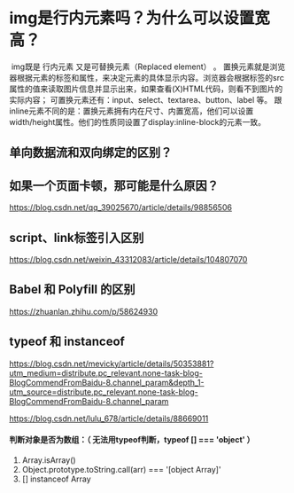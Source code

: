 # img是行内元素吗？为什么可以设置宽高？

​	img既是 行内元素 又是可替换元素（Replaced element） 。
​	置换元素就是浏览器根据元素的标签和属性，来决定元素的具体显示内容。浏览器会根据标签的src属性的值来读取图片信息并显示出来，如果查看(X)HTML代码，则看不到图片的实际内容；
可置换元素还有：input、select、textarea、button、label 等。
​	跟inline元素不同的是：置换元素拥有内在尺寸、内置宽高，他们可以设置width/height属性。他们的性质同设置了display:inline-block的元素一致。



## 单向数据流和双向绑定的区别？



## 如果一个页面卡顿，那可能是什么原因？

https://blog.csdn.net/qq_39025670/article/details/98856506



## script、link标签引入区别

https://blog.csdn.net/weixin_43312083/article/details/104807070



## Babel 和 Polyfill 的区别

https://zhuanlan.zhihu.com/p/58624930



## typeof 和 instanceof

https://blog.csdn.net/mevicky/article/details/50353881?utm_medium=distribute.pc_relevant.none-task-blog-BlogCommendFromBaidu-8.channel_param&depth_1-utm_source=distribute.pc_relevant.none-task-blog-BlogCommendFromBaidu-8.channel_param

https://blog.csdn.net/lulu_678/article/details/88669011

#### 判断对象是否为数组：（ 无法用typeof判断，typeof [] === 'object' ）

1. Array.isArray()
2. Object.prototype.toString.call(arr) === '[object Array]'
3. [] instanceof Array

